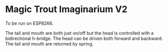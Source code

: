 # Magic Trout Imaginarium V2

To be run on ESP8266.

The tail and mouth are both just on/off but the head is controlled with a bidirectional h-bridge. The head can be driven both forward and backward. The tail and mouth are returned by spring.